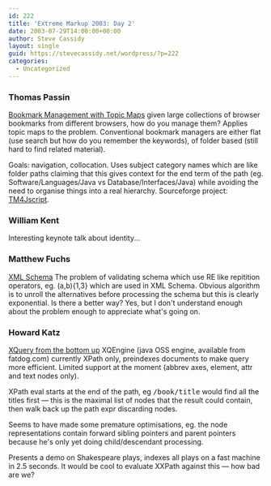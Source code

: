 ```yaml
---
id: 222
title: 'Extreme Markup 2003: Day 2'
date: 2003-07-29T14:00:00+00:00
author: Steve Cassidy
layout: single
guid: https://stevecassidy.net/wordpress/?p=222
categories:
  - Uncategorized
---
```

### Thomas Passin

[Bookmark Management with Topic Maps](http://www.mulberrytech.com/Extreme/Proceedings/html/2003/Passin01/EML2003Passin01-toc.html) given large collections of browser bookmarks from different browsers, how do you manage them? Applies topic maps to the problem. Conventional bookmark managers are either flat (use search but how do you remember the keywords), of folder based (still hard to find related material).

Goals: navigation, collocation. Uses subject category names which are like folder paths claiming that this gives context for the end term of the path (eg. Software/Languages/Java vs Database/Interfaces/Java) while avoiding the need to organise things into a real hierarchy. Sourceforge project: [TM4Jscript](http://tm4jscript.sf.net).

### William Kent

Interesting keynote talk about identity...

### Matthew Fuchs

[XML Schema](http://www.mulberrytech.com/Extreme/Proceedings/html/2003/Fuchs01/EML2003Fuchs01-toc.html) The problem of validating schema which use RE like repitition operators, eg. (a,b){1,3} which are used in XML Schema. Obvious algorithm is to unroll the alternatives before processing the schema but this is clearly exponential. Is there a better way? Yes, but I don't understand enough about the problem enough to appreciate what's going on.

### Howard Katz

[XQuery from the bottom up](http://www.mulberrytech.com/Extreme/Proceedings/html/2003/Katz01/EML2003Katz01-toc.html) XQEngine (java OSS engine, available from fatdog.com) currently XPath only, preindexes documents to make query more efficient. Limited support at the moment (abbrev axes, element, attr and text nodes only). 

XPath eval starts at the end of the path, eg <tt>/book/title</tt> would find all the titles first &#8212; this is the maximal list of nodes that the result could contain, then walk back up the path expr discarding nodes.

Seems to have made some premature optimisations, eg. the node representations contain forward sibling pointers and parent pointers because he's only yet doing child/descendant processing.

Presents a demo on Shakespeare plays, indexes all plays on a fast machine in 2.5 seconds. It would be cool to evaluate XXPath against this &#8212; how bad are we?
